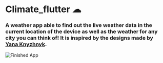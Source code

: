 # Climate_flutter ☁


### A weather app able to find out the live weather data in the current location of the device as well as the weather for any city you can think of! It is inspired by the designs made by [Yana Knyzhnyk](https://dribbble.com/shots/9850785-).
![Finished App]()